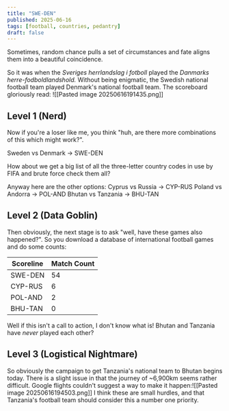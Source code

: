 ```yaml
---
title: "SWE-DEN"
published: 2025-06-16
tags: [football, countries, pedantry]
draft: false 
---
```


Sometimes, random chance pulls a set of circumstances and fate aligns them into a beautiful coincidence.

So it was when the *Sveriges herrlandslag i fotboll* played the *Danmarks herre-fodboldlandshold.* Without being enigmatic, the Swedish national football team played Denmark's national football team. The scoreboard gloriously read: ![[Pasted image 20250616191435.png]]
## Level 1 (Nerd)

Now if you're a loser like me, you think "huh, are there more combinations of this which might work?".

Sweden vs Denmark -> SWE-DEN

How about we get a big list of all the three-letter country codes in use by FIFA and brute force check them all?

Anyway here are the other options:
Cyprus vs Russia -> CYP-RUS
Poland vs Andorra -> POL-AND
Bhutan vs Tanzania -> BHU-TAN

## Level 2 (Data Goblin)

Then obviously, the next stage is to ask "well, have these games also happened?". So you download a database of international football games and do some counts:

| Scoreline | Match Count |
| --------- | ----------- |
| SWE-DEN   | 54          |
| CYP-RUS   | 6           |
| POL-AND   | 2           |
| BHU-TAN   | 0           |
Well if this isn't a call to action, I don't know what is! Bhutan and Tanzania have *never* played each other?

## Level 3 (Logistical Nightmare)

So obviously the campaign to get Tanzania's national team to Bhutan begins today. There is a slight issue in that the journey of ~6,900km seems rather difficult. Google flights couldn't suggest a way to make it happen:![[Pasted image 20250616194503.png]]
I think these are small hurdles, and that Tanzania's football team should consider this a number one priority.